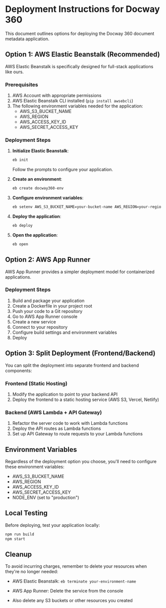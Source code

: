 # Deployment Instructions for Docway 360

This document outlines options for deploying the Docway 360 document metadata application.

## Option 1: AWS Elastic Beanstalk (Recommended)

AWS Elastic Beanstalk is specifically designed for full-stack applications like ours.

### Prerequisites
1. AWS Account with appropriate permissions
2. AWS Elastic Beanstalk CLI installed (`pip install awsebcli`)
3. The following environment variables needed for the application:
   - AWS_S3_BUCKET_NAME
   - AWS_REGION
   - AWS_ACCESS_KEY_ID
   - AWS_SECRET_ACCESS_KEY

### Deployment Steps

1. **Initialize Elastic Beanstalk**:
   ```bash
   eb init
   ```
   Follow the prompts to configure your application.

2. **Create an environment**:
   ```bash
   eb create docway360-env
   ```

3. **Configure environment variables**:
   ```bash
   eb setenv AWS_S3_BUCKET_NAME=your-bucket-name AWS_REGION=your-region AWS_ACCESS_KEY_ID=your-key AWS_SECRET_ACCESS_KEY=your-secret NODE_ENV=production
   ```

4. **Deploy the application**:
   ```bash
   eb deploy
   ```

5. **Open the application**:
   ```bash
   eb open
   ```

## Option 2: AWS App Runner

AWS App Runner provides a simpler deployment model for containerized applications.

### Deployment Steps

1. Build and package your application
2. Create a Dockerfile in your project root
3. Push your code to a Git repository
4. Go to AWS App Runner console
5. Create a new service
6. Connect to your repository
7. Configure build settings and environment variables
8. Deploy

## Option 3: Split Deployment (Frontend/Backend)

You can split the deployment into separate frontend and backend components:

### Frontend (Static Hosting)
1. Modify the application to point to your backend API
2. Deploy the frontend to a static hosting service (AWS S3, Vercel, Netlify)

### Backend (AWS Lambda + API Gateway)
1. Refactor the server code to work with Lambda functions
2. Deploy the API routes as Lambda functions
3. Set up API Gateway to route requests to your Lambda functions

## Environment Variables

Regardless of the deployment option you choose, you'll need to configure these environment variables:

- AWS_S3_BUCKET_NAME
- AWS_REGION
- AWS_ACCESS_KEY_ID
- AWS_SECRET_ACCESS_KEY
- NODE_ENV (set to "production")

## Local Testing

Before deploying, test your application locally:

```bash
npm run build
npm start
```

## Cleanup

To avoid incurring charges, remember to delete your resources when they're no longer needed:

- AWS Elastic Beanstalk: `eb terminate your-environment-name`
- AWS App Runner: Delete the service from the console

- Also delete any S3 buckets or other resources you created